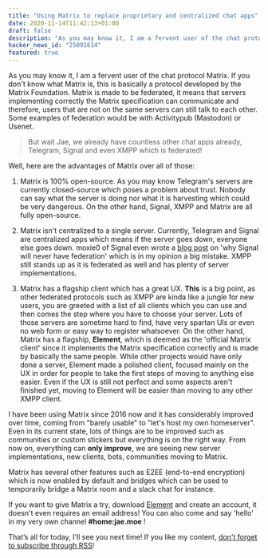 ```yaml
---
title: "Using Matrix to replace proprietary and centralized chat apps"
date: 2020-11-14T11:42:13+01:00
draft: false
description: "As you may know it, I am a fervent user of the chat protocol Matrix..."
hacker_news_id: "25091614"
featured: true
---
```


As you may know it, I am a fervent user of the chat protocol Matrix.
If you don't know what Matrix is, this is basically a protocol developed by the Matrix Foundation. Matrix is made to be federated, it means that servers implementing correctly the Matrix specification can communicate and therefore, users that are not on the same servers can still talk to each other. Some examples of federation would be with Activitypub (Mastodon) or Usenet.

> But wait Jae, we already have countless other chat apps already, Telegram, Signal and even XMPP which is federated!

Well, here are the advantages of Matrix over all of those:

1. Matrix is 100% open-source. As you may know Telegram's servers are currently closed-source which poses a problem about trust. Nobody can say what the server is doing nor what it is harvesting which could be very dangerous. On the other hand, Signal, XMPP and Matrix are all fully open-source.

2. Matrix isn't centralized to a single server. Currently, Telegram and Signal are centralized apps which means if the server goes down, everyone else goes down. moxie0 of Signal even wrote a [blog post](https://signal.org/blog/the-ecosystem-is-moving/) on 'why Signal will never have federation' which is in my opinion a big mistake. XMPP still stands up as it is federated as well and has plenty of server implementations.

3. Matrix has a flagship client which has a great UX. **This** is a big point, as other federated protocols such as XMPP are kinda like a jungle for new users, you are greeted with a list of all clients which you can use and then comes the step where you have to choose your server. Lots of those servers are sometime hard to find, have very spartan UIs or even no web form or easy way to register whatsoever. On the other hand, Matrix has a flagship, **Element**, which is deemed as the 'official Matrix client' since it implements the Matrix specification correctly and is made by basically the same people. While other projects would have only done a server, Element made a polished client, focused mainly on the UX in order for people to take the first steps of moving to anything else easier. Even if the UX is still not perfect and some aspects aren't finished yet, moving to Element will be easier than moving to any other XMPP client.

I have been using Matrix since 2016 now and it has considerably improved over time, coming from "barely usable" to "let's host my own homeserver".
Even in its current state, lots of things are to be improved such as communities or custom stickers but everything is on the right way.
From now on, everything can **only improve**, we are seeing new server implementations, new clients, bots, communities moving to Matrix.

Matrix has several other features such as E2EE (end-to-end encryption) which is now enabled by default and bridges which can be used to temporarily bridge a Matrix room and a slack chat for instance.

If you want to give Matrix a try, download [Element](https://element.io) and create an account, it doesn't even requires an email address!
You can also come and say 'hello' in my very own channel **#home:jae.moe** !

That’s all for today,
I'll see you next time!
If you like my content, [don't forget to subscribe through RSS](/blog/index.xml)!
